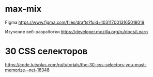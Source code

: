 # max-mix
Figma
	https://www.figma.com/files/drafts?fuid=1031170013165018019
	
Изучение веб-разработки 
	https://developer.mozilla.org/ru/docs/Learn
# 30 CSS селекторов
https://code.tutsplus.com/ru/tutorials/the-30-css-selectors-you-must-memorize--net-16048
